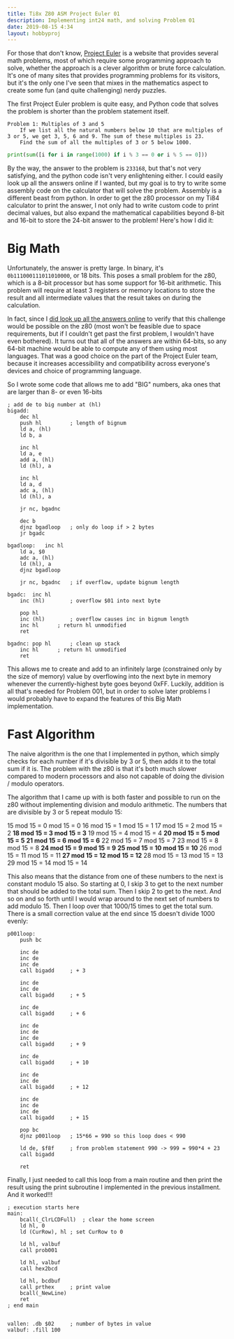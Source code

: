 ```yaml
---
title: Ti8x Z80 ASM Project Euler 01
description: Implementing int24 math, and solving Problem 01
date: 2019-08-15 4:34
layout: hobbyproj
---
```


For those that don't know, [Project Euler](https://www.projecteuler.net) is a website that provides several math problems, most of which require some programming approach to solve, whether the approach is a clever algorithm or brute force calculation. It's one of many sites that provides programming problems for its visitors, but it's the only one I've seen that mixes in the mathematics aspect to create some fun (and quite challenging) nerdy puzzles.

The first Project Euler problem is quite easy, and Python code that solves the problem is shorter than the problem statement itself.

```
Problem 1: Multiples of 3 and 5
	If we list all the natural numbers below 10 that are multiples of 3 or 5, we get 3, 5, 6 and 9. The sum of these multiples is 23.
	Find the sum of all the multiples of 3 or 5 below 1000.
```

```python
print(sum([i for i in range(1000) if i % 3 == 0 or i % 5 == 0]))
```

By the way, the answer to the problem is `233168`, but that's not very satisfying, and the python code isn't very enlightening either. I could easily look up all the answers online if I wanted, but my goal is to try to write some assembly code on the calculator that will solve the problem. Assembly is a different beast from python. In order to get the z80 processor on my Ti84 calculator to print the answer, I not only had to write custom code to print decimal values, but also expand the mathematical capabilities beyond 8-bit and 16-bit to store the 24-bit answer to the problem! Here's how I did it:

# Big Math

Unfortunately, the answer is pretty large. In binary, it's `0b111000111011010000`, or 18 bits. This poses a small problem for the z80, which is a 8-bit processor but has some support for 16-bit arithmetic. This problem will require at least 3 registers or memory locations to store the result and all intermediate values that the resuit takes on during the calculation.

In fact, since I [did look up all the answers online](https://github.com/luckytoilet/projecteuler-solutions) to verify that this challenge would be possible on the z80 (most won't be feasible due to space requirements, but if I couldn't get past the first problem, I wouldn't have even bothered). It turns out that all of the answers are within 64-bits, so any 64-bit machine would be able to compute any of them using most languages. That was a good choice on the part of the Project Euler team, because it increases accessibility and compatibility across everyone's devices and choice of programming language.

So I wrote some code that allows me to add "BIG" numbers, aka ones that are larger than 8- or even 16-bits

```
; add de to big number at (hl)
bigadd:
	dec hl
	push hl 		; length of bignum
	ld a, (hl)
	ld b, a

	inc hl
	ld a, e
	add a, (hl)
	ld (hl), a

	inc hl
	ld a, d
	adc a, (hl)
	ld (hl), a

	jr nc, bgadnc

	dec b
	djnz bgadloop 	; only do loop if > 2 bytes
	jr bgadc

bgadloop:	inc hl
	ld a, $0
	adc a, (hl)
	ld (hl), a
	djnz bgadloop

	jr nc, bgadnc 	; if overflow, update bignum length

bgadc:	inc hl
	inc (hl) 		; overflow $01 into next byte

	pop hl
	inc (hl) 		; overflow causes inc in bignum length
	inc hl 		; return hl unmodified
	ret

bgadnc:	pop hl 		; clean up stack
	inc hl 		; return hl unmodified
 	ret
```

This allows me to create and add to an infinitely large (constrained only by the size of memory) value by overflowing into the next byte in memory whenever the currently-highest byte goes beyond 0xFF.
Luckily, addition is all that's needed for Problem 001, but in order to solve later problems I would probably have to expand the features of this Big Math implementation.

# Fast Algorithm

The naive algorithm is the one that I implemented in python, which simply checks for each number if it's divisible by 3 or 5, then adds it to the total sum if it is.
The problem with the z80 is that it's both much slower compared to modern processors and also not capable of doing the division / modulo operators.

The algorithm that I came up with is both faster and possible to run on the z80 without implementing division and modulo arithmetic.
The numbers that are divisible by 3 or 5 repeat modulo 15:

15 mod 15 = 0 mod 15 = 0
16 mod 15 = 1 mod 15 = 1
17 mod 15 = 2 mod 15 = 2
**18 mod 15 = 3 mod 15 = 3**
19 mod 15 = 4 mod 15 = 4
**20 mod 15 = 5 mod 15 = 5**
**21 mod 15 = 6 mod 15 = 6**
22 mod 15 = 7 mod 15 = 7
23 mod 15 = 8 mod 15 = 8
**24 mod 15 = 9 mod 15 = 9**
**25 mod 15 = 10 mod 15 = 10**
26 mod 15 = 11 mod 15 = 11
**27 mod 15 = 12 mod 15 = 12**
28 mod 15 = 13 mod 15 = 13
29 mod 15 = 14 mod 15 = 14

This also means that the distance from one of these numbers to the next is constant modulo 15 also.
So starting at 0, I skip 3 to get to the next number that should be added to the total sum. Then I skip 2 to get to the next.
And so on and so forth until I would wrap around to the next set of numbers to add modulo 15.
Then I loop over that 1000/15 times to get the total sum. There is a small correction value at the end since 15 doesn't divide 1000 evenly:

```
p001loop:
	push bc

	inc de
	inc de
	inc de
	call bigadd 	; + 3

	inc de
	inc de
	call bigadd 	; + 5

	inc de
	call bigadd 	; + 6

	inc de
	inc de
	inc de
	call bigadd 	; + 9

	inc de
	call bigadd 	; + 10

	inc de
	inc de
	call bigadd 	; + 12

	inc de
	inc de
	inc de
	call bigadd 	; + 15

	pop bc
	djnz p001loop 	; 15*66 = 990 so this loop does < 990

	ld de, $f8f 	; from problem statement 990 -> 999 = 990*4 + 23
	call bigadd

	ret

```

Finally, I just needed to call this loop from a main routine and then print the result using the print subroutine I implemented in the previous installment.
And it worked!!!

```
; execution starts here
main:
	bcall(_ClrLCDFull)	; clear the home screen
	ld hl, 0
	ld (CurRow), hl	; set CurRow to 0

	ld hl, valbuf
	call prob001

	ld hl, valbuf
	call hex2bcd

	ld hl, bcdbuf
	call prthex		; print value
	bcall(_NewLine)
	ret
; end main


vallen:	.db $02		; number of bytes in value
valbuf:	.fill 100
```
